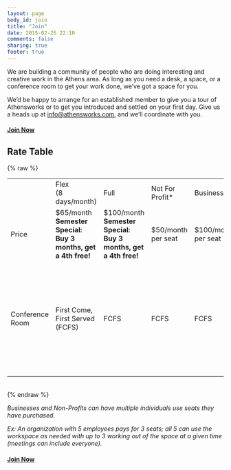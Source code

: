 ```yaml
---
layout: page
body_id: join
title: "Join"
date: 2015-02-26 22:10
comments: false
sharing: true
footer: true
---
```


We are building a community of people who are doing interesting and creative work in the Athens area. As long as you need a desk, a space, or a conference room to get your work done, we’ve got a space for you.

We’d be happy to arrange for an established member to give you a tour of Athensworks or to get you introduced and settled on your first day. Give us a heads up at info@athensworks.com, and we’ll coordinate with you.

#### [Join Now](https://docs.google.com/a/athensworks.com/spreadsheet/viewform?formkey=dGI4WUlFaE9nZ2xNUjZuVXNGMWlVSXc6MQ)

Rate Table
-----

{% raw %}
  <div class="rate_table">
    <table>
      <tr>
        <td>&nbsp;</td>
        <td>Flex<br>
        (8 days/month)</td>
        <td>Full</td>
        <td>Not For Profit*</td>
        <td>Business*</td>
        <td>Non-Member</td>
      </tr>
      <tr>
        <td>Price</td>
        <td>$65/month<br>
        <strong>Semester Special: Buy 3 months, get a 4th free!</strong></td>
        <td>$100/month<br>
        <strong>Semester Special: Buy 3 months, get a 4th free!</strong></td>
        <td>$50/month per seat</td>
        <td>$100/month per seat</td>
        <td>$10/day</td>
      </tr>
      <tr>
        <td>Conference Room</td>
        <td>First Come, First Served (FCFS)</td>
        <td>FCFS</td>
        <td>FCFS</td>
        <td>FCFS</td>
        <td>$15/hour<br>
        $50/half day<br>
        $80/full day<br>
        <strong>Non-Profit:</strong><br>
        2 hours free!<br>
        $30/half day<br>
        $50/full day<br></td>
      </tr>
    </table>
  </div>
  <br/>
{% endraw %}

*Businesses and Non-Profits can have multiple individuals use seats they have purchased.*

*Ex: An organization with 5 employees pays for 3 seats; all 5 can use the workspace as needed with up to 3 working out of the space at a given time (meetings can include everyone).*

#### [Join Now](https://docs.google.com/a/athensworks.com/spreadsheet/viewform?formkey=dGI4WUlFaE9nZ2xNUjZuVXNGMWlVSXc6MQ)
